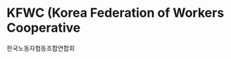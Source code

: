 KFWC (Korea Federation of Workers Cooperative
=============================================

한국노동자협동조합연합회
